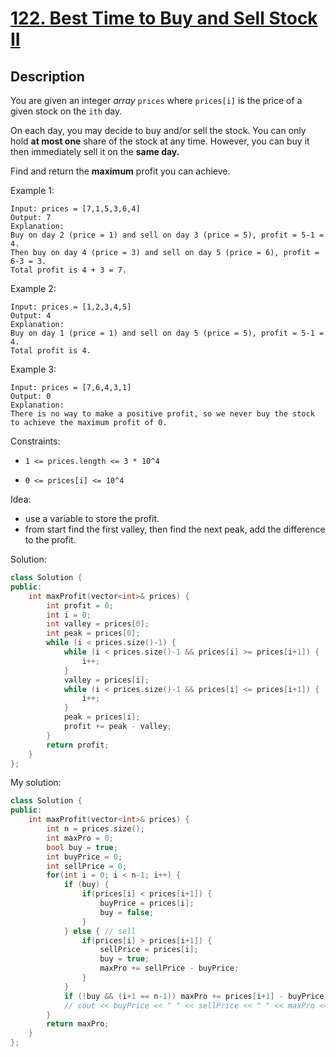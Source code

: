 # [122. Best Time to Buy and Sell Stock II](https://leetcode.com/problems/best-time-to-buy-and-sell-stock-ii/)

## Description

You are given an integer *array* `prices` where `prices[i]` is the price of a given stock on the `ith` day.

On each day, you may decide to buy and/or sell the stock. You can only hold **at most one** share of the stock at any time. However, you can buy it then immediately sell it on the **same day.**

Find and return the **maximum** profit you can achieve.

Example 1:

```
Input: prices = [7,1,5,3,6,4]
Output: 7
Explanation:
Buy on day 2 (price = 1) and sell on day 3 (price = 5), profit = 5-1 = 4.
Then buy on day 4 (price = 3) and sell on day 5 (price = 6), profit = 6-3 = 3.
Total profit is 4 + 3 = 7.
```

Example 2:

```
Input: prices = [1,2,3,4,5]
Output: 4
Explanation:
Buy on day 1 (price = 1) and sell on day 5 (price = 5), profit = 5-1 = 4.
Total profit is 4.
```

Example 3:

```
Input: prices = [7,6,4,3,1]
Output: 0
Explanation:
There is no way to make a positive profit, so we never buy the stock to achieve the maximum profit of 0.
```

Constraints:

- `1 <= prices.length <= 3 * 10^4`



- `0 <= prices[i] <= 10^4`


Idea:

- use a variable to store the profit.
- from start find the first valley, then find the next peak, add the difference to the profit.


Solution:

```c++
class Solution {
public:
    int maxProfit(vector<int>& prices) {
        int profit = 0;
        int i = 0;
        int valley = prices[0];
        int peak = prices[0];
        while (i < prices.size()-1) {
            while (i < prices.size()-1 && prices[i] >= prices[i+1]) {
                i++;
            }
            valley = prices[i];
            while (i < prices.size()-1 && prices[i] <= prices[i+1]) {
                i++;
            }
            peak = prices[i];
            profit += peak - valley;
        }
        return profit;
    }
};
```

My solution:

```c++
class Solution {
public:
    int maxProfit(vector<int>& prices) {
        int n = prices.size();
        int maxPro = 0;
        bool buy = true;
        int buyPrice = 0;
        int sellPrice = 0;
        for(int i = 0; i < n-1; i++) {
            if (buy) {
                if(prices[i] < prices[i+1]) {
                    buyPrice = prices[i];
                    buy = false;
                }
            } else { // sell
                if(prices[i] > prices[i+1]) {
                    sellPrice = prices[i];
                    buy = true;
                    maxPro += sellPrice - buyPrice;
                }
            }
            if (!buy && (i+1 == n-1)) maxPro += prices[i+1] - buyPrice;
            // cout << buyPrice << " " << sellPrice << " " << maxPro << endl;
        }
        return maxPro;
    }
};
```